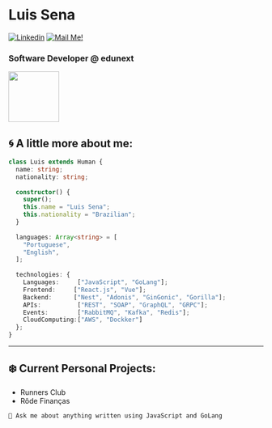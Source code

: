 # Luis Sena


[![Linkedin](https://img.shields.io/badge/-Connect-blue?style=flat-square&logo=Linkedin&logoColor=white&link=https://www.linkedin.com/in/oluissena/)](https://www.linkedin.com/in/oluissena/)
[![Mail Me!](https://img.shields.io/badge/-Contact%20Me!-c14438?style=flat-square&logo=Gmail&logoColor=white&link=mailto:luis.senarode@gmail.com)](mailto:luis.senarode@gmail.com)
### Software Developer @ edunext 

<img src="https://i.ibb.co/QJZdmpv/XOsX.gif" width="100" height="100" />

## 🌀 A little more about me:

```typescript
class Luis extends Human {
  name: string;
  nationality: string;
  
  constructor() {
    super();
    this.name = "Luis Sena";
    this.nationality = "Brazilian";
  }
  
  languages: Array<string> = [
    "Portuguese",
    "English",
  ];
  
  technologies: {
    Languages:     ["JavaScript", "GoLang"];
    Frontend:     ["React.js", "Vue"];
    Backend:      ["Nest", "Adonis", "GinGonic", "Gorilla"];
    APIs:          ["REST", "SOAP", "GraphQL", "GRPC"];
    Events:        ["RabbitMQ", "Kafka", "Redis"];
    CloudComputing:["AWS", "Dockker"]
  };
}
```


---
## ❄️ Current Personal Projects:

- Runners Club
- Rôde Finanças




`💬 Ask me about anything written using JavaScript and GoLang`
